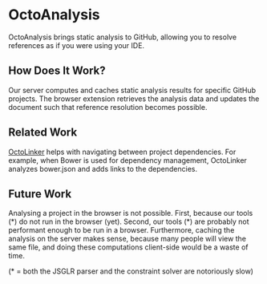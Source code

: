 # OctoAnalysis

OctoAnalysis brings static analysis to GitHub, allowing you to resolve references as if you were using your IDE.

## How Does It Work?

Our server computes and caches static analysis results for specific GitHub projects. The browser extension retrieves the analysis data and updates the document such that reference resolution becomes possible.

## Related Work

[OctoLinker](https://github.com/OctoLinker/browser-extension) helps with navigating between project dependencies. For example, when Bower is used for dependency management, OctoLinker analyzes bower.json and adds links to the dependencies.

## Future Work

Analysing a project in the browser is not possible. First, because our tools (\*) do not run in the browser (yet). Second, our tools (\*) are probably not performant enough to be run in a browser. Furthermore, caching the analysis on the server makes sense, because many people will view the same file, and doing these computations client-side would be a waste of time.

(\* = both the JSGLR parser and the constraint solver are notoriously slow)
